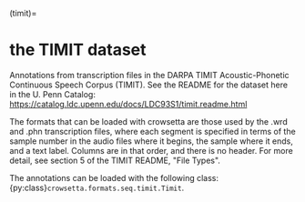 (timit)=

# the TIMIT dataset

Annotations from transcription files in the 
DARPA TIMIT Acoustic-Phonetic Continuous Speech Corpus (TIMIT).
See the README for the dataset here in the U. Penn Catalog:  
<https://catalog.ldc.upenn.edu/docs/LDC93S1/timit.readme.html>

The formats that can be loaded with crowsetta are those used 
by the .wrd and .phn transcription files, 
where each segment is specified in terms of 
the sample number in the audio files where it begins, 
the sample where it ends,
and a text label. 
Columns are in that order, and there is no header.
For more detail, see section 5 of the TIMIT README, 
"File Types".

The annotations can be loaded with the following class: 
{py:class}`crowsetta.formats.seq.timit.Timit`.
